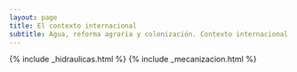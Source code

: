 ```yaml
---
layout: page
title: El contexto internacional
subtitle: Agua, reforma agraria y colonización. Contexto internacional de modernización agrícola
---
```


{% include _hidraulicas.html %}
{% include _mecanizacion.html %}
